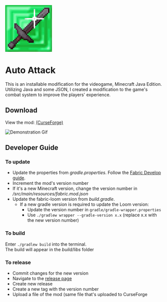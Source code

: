 <img src="logo.png" width="150px">

# Auto Attack
This is an installable modification for the videogame, Minecraft Java Edition.  
Utilizing Java and some JSON, I created a modification to the game's combat system to improve the players' experience.

## Download
View the mod: [(CurseForge)](https://www.curseforge.com/minecraft/mc-mods/t6-auto-attack-mod)

![Demonstration Gif](demo.gif)

## Developer Guide

### To update
- Update the properties from *gradle.properties*. Follow the [Fabric Develop guide](https://fabricmc.net/develop/).
- Increment the mod's version number
- If it's a new Minecraft version, change the version number in */src/main/resources/fabric.mod.json*
- Update the fabric-loom version from *build.gradle*.  
  - If a new gradle version is required to update the Loom version:
    - Update the version number in `gradle/gradle-wrapper.properties`
    - Use ```./gradlew wrapper --gradle-version x.x``` (replace x.x with the new version number)

### To build
Enter ```./gradlew build``` into the terminal.<br>
The build will appear in the *build/libs* folder

### To release
- Commit changes for the new version
- Navigate to the [release page](https://github.com/Tee-6/Auto_Attack/releases)
- Create new release
- Create a new tag with the version number
- Upload a file of the mod (same file that's uploaded to CurseForge
